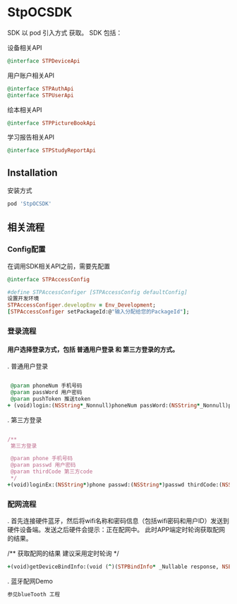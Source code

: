 # StpOCSDK
SDK 以 pod 引入方式 获取。 SDK 包括：

设备相关API

```ruby
@interface STPDeviceApi 
```
用户账户相关API

```ruby
@interface STPAuthApi
@interface STPUserApi

```
绘本相关API

```ruby
@interface STPPictureBookApi
```

学习报告相关API

```ruby
@interface STPStudyReportApi
```

## Installation

安装方式

```ruby
pod 'StpOCSDK'
```

## 相关流程

### Config配置

在调用SDK相关API之前，需要先配置

```ruby
@interface STPAccessConfig

#define STPAccessConfiger [STPAccessConfig defaultConfig]
设置开发环境
STPAccessConfiger.developEnv = Env_Development;
[STPAccessConfiger setPackageId:@"输入分配给您的PackageId"];

```

### 登录流程
#### 用户选择登录方式，包括 普通用户登录 和 第三方登录的方式。

. 普通用户登录

```ruby

 @param phoneNum 手机号码
 @param passWord 用户密码
 @param pushToken 推送token
+ (void)login:(NSString*_Nonnull)phoneNum passWord:(NSString*_Nonnull)passWord pushToken:(NSString*)token completionBlock:(nullable void (^)(STPUserModel *user,NSError *error)) completionBlock;
```

. 第三方登录


```ruby

/**
 第三方登录

 @param phone 手机号码
 @param passwd 用户密码
 @param thirdCode 第三方code
 */
+(void)loginEx:(NSString*)phone passwd:(NSString*)passwd thirdCode:(NSString*)thirdCode block:(void (^)(STPUserModel *user,NSError *error))block;
```

### 配网流程

. 首先连接硬件蓝牙，然后将wifi名称和密码信息（包括wifi密码和用户ID）发送到硬件设备端。发送之后硬件会提示：正在配网中。 此时APP端定时轮询获取配网的结果。

/**
 获取配网的结果  建议采用定时轮询
 */
 
```ruby
+(void)getDeviceBindInfo:(void (^)(STPBindInfo* _Nullable response, NSError *_Nullable error))block;
```

. 蓝牙配网Demo

```ruby
参见blueTooth 工程
```
